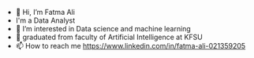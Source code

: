 - 👋 Hi, I’m Fatma Ali
- I'm a Data Analyst 
- 👀 I’m interested in Data science and machine learning
- 🌱 graduated from faculty of Artificial Intelligence at KFSU
- 📫 How to reach me https://www.linkedin.com/in/fatma-ali-021359205
